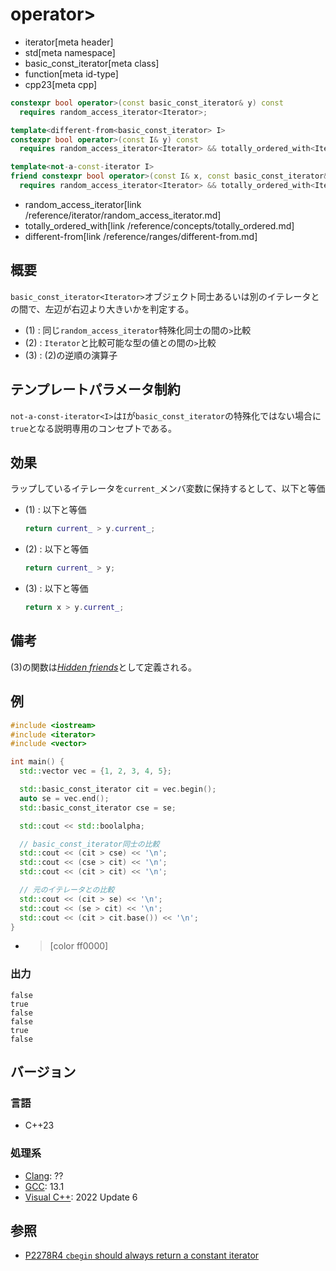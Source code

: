 # operator>
* iterator[meta header]
* std[meta namespace]
* basic_const_iterator[meta class]
* function[meta id-type]
* cpp23[meta cpp]

```cpp
constexpr bool operator>(const basic_const_iterator& y) const
  requires random_access_iterator<Iterator>;                                        // (1)

template<different-from<basic_const_iterator> I>
constexpr bool operator>(const I& y) const
  requires random_access_iterator<Iterator> && totally_ordered_with<Iterator, I>;   // (2)

template<not-a-const-iterator I>
friend constexpr bool operator>(const I& x, const basic_const_iterator& y)
  requires random_access_iterator<Iterator> && totally_ordered_with<Iterator, I>;   // (3) 非メンバ関数
```
* random_access_iterator[link /reference/iterator/random_access_iterator.md]
* totally_ordered_with[link /reference/concepts/totally_ordered.md]
* different-from[link /reference/ranges/different-from.md]

## 概要

`basic_const_iterator<Iterator>`オブジェクト同士あるいは別のイテレータとの間で、左辺が右辺より大きいかを判定する。

- (1) : 同じ`random_access_iterator`特殊化同士の間の`>`比較
- (2) : `Iterator`と比較可能な型の値との間の`>`比較
- (3) : (2)の逆順の演算子

## テンプレートパラメータ制約

`not-a-const-iterator<I>`は`I`が`basic_const_iterator`の特殊化ではない場合に`true`となる説明専用のコンセプトである。

## 効果

ラップしているイテレータを`current_`メンバ変数に保持するとして、以下と等価

- (1) : 以下と等価  
    ```cpp
    return current_ > y.current_;
    ```

- (2) : 以下と等価  
    ```cpp
    return current_ > y;
    ```

- (3) : 以下と等価  
    ```cpp
    return x > y.current_;
    ```

## 備考

(3)の関数は[*Hidden friends*](/article/lib/hidden_friends.md)として定義される。

## 例
```cpp example
#include <iostream>
#include <iterator>
#include <vector>

int main() {
  std::vector vec = {1, 2, 3, 4, 5};

  std::basic_const_iterator cit = vec.begin();
  auto se = vec.end();
  std::basic_const_iterator cse = se;

  std::cout << std::boolalpha;

  // basic_const_iterator同士の比較
  std::cout << (cit > cse) << '\n';
  std::cout << (cse > cit) << '\n';
  std::cout << (cit > cit) << '\n';

  // 元のイテレータとの比較
  std::cout << (cit > se) << '\n';
  std::cout << (se > cit) << '\n';
  std::cout << (cit > cit.base()) << '\n';
}
```
* >[color ff0000]

### 出力
```
false
true
false
false
true
false
```

## バージョン
### 言語
- C++23

### 処理系
- [Clang](/implementation.md#clang): ??
- [GCC](/implementation.md#gcc): 13.1
- [Visual C++](/implementation.md#visual_cpp): 2022 Update 6

## 参照

- [P2278R4 `cbegin` should always return a constant iterator](https://www.open-std.org/jtc1/sc22/wg21/docs/papers/2022/p2278r4.html)
